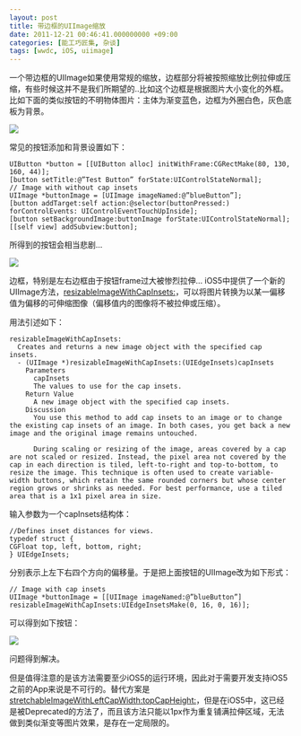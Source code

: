 ```yaml
---
layout: post
title: 带边框的UIImage缩放
date: 2011-12-21 00:46:41.000000000 +09:00
categories: [能工巧匠集, 杂谈]
tags: [wwdc, iOS, uiimage]
---
```

一个带边框的UIImage如果使用常规的缩放，边框部分将被按照缩放比例拉伸或压缩，有些时候这并不是我们所期望的..比如这个边框是根据图片大小变化的外框。比如下面的类似按钮的不明物体图片：主体为渐变蓝色，边框为外圈白色，灰色底板为背景。

![](http://iphonedevelopertips.com/wp-content/uploads/2011/12/blueButton.gif)

常见的按钮添加和背景设置如下：

```objc
UIButton *button = [[UIButton alloc] initWithFrame:CGRectMake(80, 130, 160, 44)];
[button setTitle:@”Test Button” forState:UIControlStateNormal];
// Image with without cap insets
UIImage *buttonImage = [UIImage imageNamed:@”blueButton”];
[button addTarget:self action:@selector(buttonPressed:) forControlEvents: UIControlEventTouchUpInside];
[button setBackgroundImage:buttonImage forState:UIControlStateNormal];
[[self view] addSubview:button];
```

所得到的按钮会相当悲剧…

![](http://iphonedevelopertips.com/wp-content/uploads/2011/12/button0.gif)

边框，特别是左右边框由于按钮frame过大被惨烈拉伸…
iOS5中提供了一个新的UIImage方法，[resizableImageWithCapInsets:](http://developer.apple.com/library/IOs/#documentation/UIKit/Reference/UIImage_Class/Reference/Reference.html)，可以将图片转换为以某一偏移值为偏移的可伸缩图像（偏移值内的图像将不被拉伸或压缩）。

用法引述如下：

```objc
resizableImageWithCapInsets:
  Creates and returns a new image object with the specified cap insets.
  - (UIImage *)resizableImageWithCapInsets:(UIEdgeInsets)capInsets
    Parameters
      capInsets
      The values to use for the cap insets.
    Return Value
      A new image object with the specified cap insets.
    Discussion
      You use this method to add cap insets to an image or to change the existing cap insets of an image. In both cases, you get back a new image and the original image remains untouched.
      
      During scaling or resizing of the image, areas covered by a cap are not scaled or resized. Instead, the pixel area not covered by the cap in each direction is tiled, left-to-right and top-to-bottom, to resize the image. This technique is often used to create variable-width buttons, which retain the same rounded corners but whose center region grows or shrinks as needed. For best performance, use a tiled area that is a 1x1 pixel area in size.
```

输入参数为一个capInsets结构体：

```objc
//Defines inset distances for views.
typedef struct {
CGFloat top, left, bottom, right;
} UIEdgeInsets; 
```

分别表示上左下右四个方向的偏移量。于是把上面按钮的UIImage改为如下形式：

```objc
// Image with cap insets
UIImage *buttonImage = [[UIImage imageNamed:@”blueButton”]
resizableImageWithCapInsets:UIEdgeInsetsMake(0, 16, 0, 16)];
```

可以得到如下按钮：

![](http://iphonedevelopertips.com/wp-content/uploads/2011/12/button1.gif)

问题得到解决。

但是值得注意的是该方法需要至少iOS5的运行环境，因此对于需要开发支持iOS5之前的App来说是不可行的。替代方案是[stretchableImageWithLeftCapWidth:topCapHeight:](http://developer.apple.com/library/IOs/#documentation/UIKit/Reference/UIImage_Class/DeprecationAppendix/AppendixADeprecatedAPI.html#//apple_ref/occ/instm/UIImage/stretchableImageWithLeftCapWidth:topCapHeight:)，但是在iOS5中，这已经是被Deprecated的方法了，而且该方法只能以1px作为重复铺满拉伸区域，无法做到类似渐变等图片效果，是存在一定局限的。
